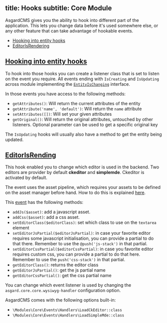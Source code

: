 title: Hooks
subtitle: Core Module
-------

AsgardCMS gives you the ability to hook into different part of the application. This lets you change data before it's used somewhere else, or any other feature that can take advantage of hookable events.

- [Hooking into entity hooks](#hooking-into-entity-hooks)
- [EditorIsRendering](#editor-is-rendering)

## <a class="anchor" name="hooking-into-entity-hooks" href="#hooking-into-entity-hooks">Hooking into entity hooks</a>

To hook into those hooks you can create a listener class that is set to listen on the event you require. All events ending with `IsCreating` and `IsUpdating` across module implementing the [`EntityIsChanging`](https://github.com/AsgardCms/Platform/blob/2.0/Modules/Core/Contracts/EntityIsChanging.php) interface.

In those events you have access to the following methods:

- `getAttributes()`: Will return the current attributes of the entity
- `getAttribute('name', 'default')`: Will return the `name` attribute
- `setAttributes([])`: Will set your given attributes
- `getOriginal()`: Will return the original attributes, untouched by other listeners. Optional parameter can be used to get a specific original key

The `IsUpdating` hooks will usually also have a method to get the entity being updated.

## <a class="anchor" name="editor-is-rendering" href="#editor-is-rendering">EditorIsRending</a>

This hook enabled you to change which editor is used in the backend. Two editors are provider by default **ckeditor** and **simplemde**. Ckeditor is activated by default.

The event uses the asset pipeline, which requires your assets to be defined on the asset manager before hand. How to do this is explained [here](/docs/v2/core-module/assetmanager).

This [event](https://github.com/AsgardCms/Platform/blob/2.0/Modules/Core/Events/EditorIsRendering.php) has the following methods:

- `addJs($asset)`: add a javascript asset.
- `addCss($asset)`: add a css asset.
- `setEditorClass($editorClass)`: set which class to use on the `textarea` element
- `setEditorJsPartial($editorJsPartial)`: in case your favorite editor requires some javascript initialisation, you can provide a partial to do that there. Remember to use the `@push('js-stack')` in that partial.
- `setEditorCssPartial($editorCssPartial)`: in case you favorite editor requires custom css, you can provide a partial to do that here. Remember to use the `push('css-stack')` in that partial.
- `getEditorClass()`: returns the editor class
- `getEditorJsPartial()`: get the js partial name
- `getEditorCssPartial()`: get the css partial name


You can change which event listener is used by changing the `asgard.core.core.wysiwyg-handler` configuration option.

AsgardCMS comes with the following options built-in:

- `\Modules\Core\Events\Handlers\LoadCkEditor::class`
- `\Modules\Core\Events\Handlers\LoadSimpleMde::class`
